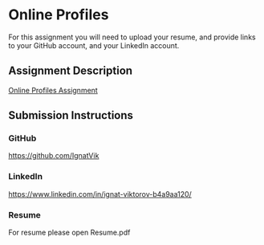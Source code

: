 # Online Profiles
For this assignment you will need to upload your resume, and provide links to your GitHub account, and your LinkedIn account.

## Assignment Description
[Online Profiles Assignment](https://education.launchcode.org/liftoff/assignments/online-profiles/)

## Submission Instructions
 
### GitHub
https://github.com/IgnatVik
 
### LinkedIn
https://www.linkedin.com/in/ignat-viktorov-b4a9aa120/

### Resume
For resume please open Resume.pdf

